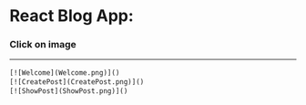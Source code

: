 # React Blog App:


### Click on image
--- 
    [![Welcome](Welcome.png)]()
    [![CreatePost](CreatePost.png)]()
    [![ShowPost](ShowPost.png)]()

